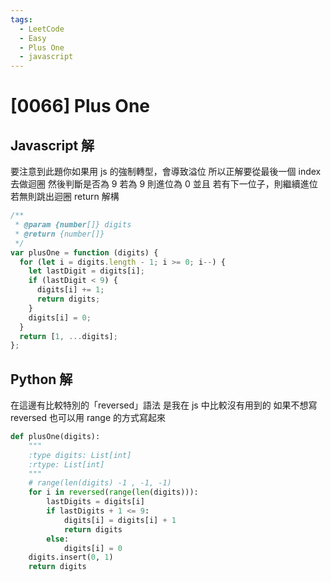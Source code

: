 ```yaml
---
tags:
  - LeetCode
  - Easy
  - Plus One
  - javascript
---
```


# [0066] Plus One

## Javascript 解

要注意到此題你如果用 js 的強制轉型，會導致溢位
所以正解要從最後一個 index 去做迴圈
然後判斷是否為 9
若為 9 則進位為 0
並且
若有下一位子，則繼續進位
若無則跳出迴圈 return 解構

```javascript
/**
 * @param {number[]} digits
 * @return {number[]}
 */
var plusOne = function (digits) {
  for (let i = digits.length - 1; i >= 0; i--) {
    let lastDigit = digits[i];
    if (lastDigit < 9) {
      digits[i] += 1;
      return digits;
    }
    digits[i] = 0;
  }
  return [1, ...digits];
};
```

## Python 解

在這邊有比較特別的「reversed」語法
是我在 js 中比較沒有用到的
如果不想寫 reversed 也可以用 range 的方式寫起來

```python
def plusOne(digits):
    """
    :type digits: List[int]
    :rtype: List[int]
    """
    # range(len(digits) -1 , -1, -1)
    for i in reversed(range(len(digits))):
        lastDigits = digits[i]
        if lastDigits + 1 <= 9:
            digits[i] = digits[i] + 1
            return digits
        else:
            digits[i] = 0
    digits.insert(0, 1)
    return digits
```
